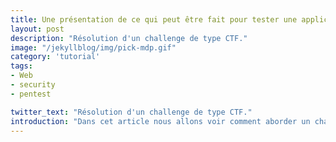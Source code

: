 ```yaml
---
title: Une présentation de ce qui peut être fait pour tester une application WEB.
layout: post
description: "Résolution d'un challenge de type CTF."
image: "/jekyllblog/img/pick-mdp.gif"
category: 'tutorial'
tags:
- Web
- security
- pentest

twitter_text: "Résolution d'un challenge de type CTF."
introduction: "Dans cet article nous allons voir comment aborder un challenge de type CTF."
---
```

